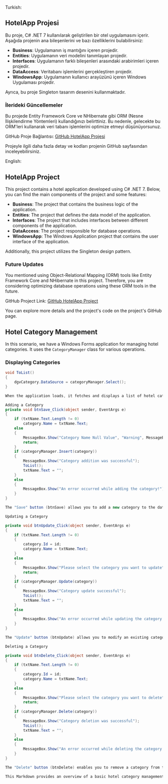 Turkish:
## HotelApp Projesi

Bu proje, C# .NET 7 kullanılarak geliştirilen bir otel uygulamasını içerir. Aşağıda projenin ana bileşenlerini ve bazı özelliklerini bulabilirsiniz:

- **Business**: Uygulamanın iş mantığını içeren projedir.
- **Entities**: Uygulamanın veri modelini tanımlayan projedir.
- **Interfaces**: Uygulamanın farklı bileşenleri arasındaki arabirimleri içeren projedir.
- **DataAccess**: Veritabanı işlemlerini gerçekleştiren projedir.
- **WindowsApp**: Uygulamanın kullanıcı arayüzünü içeren Windows Uygulaması projedir.

Ayrıca, bu proje Singleton tasarım desenini kullanmaktadır.

### İlerideki Güncellemeler

Bu projede Entity Framework Core ve NHibernate gibi ORM (Nesne İlişkilendirme Yöntemleri) kullandığınızı belirttiniz. Bu nedenle, gelecekte bu ORM'leri kullanarak veri tabanı işlemlerini optimize etmeyi düşünüyorsunuz.

GitHub Proje Bağlantısı: [GitHub HotelApp Projesi](https://github.com/nLabsGlobalTechnologgies/HotelApp)

Projeyle ilgili daha fazla detay ve kodları projenin GitHub sayfasından inceleyebilirsiniz.

English:
## HotelApp Project

This project contains a hotel application developed using C# .NET 7. Below, you can find the main components of the project and some features:

- **Business**: The project that contains the business logic of the application.
- **Entities**: The project that defines the data model of the application.
- **Interfaces**: The project that includes interfaces between different components of the application.
- **DataAccess**: The project responsible for database operations.
- **WindowsApp**: The Windows Application project that contains the user interface of the application.

Additionally, this project utilizes the Singleton design pattern.

### Future Updates

You mentioned using Object-Relational Mapping (ORM) tools like Entity Framework Core and NHibernate in this project. Therefore, you are considering optimizing database operations using these ORM tools in the future.

GitHub Project Link: [GitHub HotelApp Project](https://github.com/nLabsGlobalTechnologgies/HotelApp)

You can explore more details and the project's code on the project's GitHub page.

## Hotel Category Management

In this scenario, we have a Windows Forms application for managing hotel categories. It uses the `CategoryManager` class for various operations.

### Displaying Categories

```csharp
void ToList()
{
    dgvCategory.DataSource = categoryManager.Select();
}

When the application loads, it fetches and displays a list of hotel categories from the database using the Select method from the CategoryManager.

Adding a Category
private void btnSave_Click(object sender, EventArgs e)
{
    if (txtName.Text.Length != 0)
        category.Name = txtName.Text;
    else
    {
        MessageBox.Show("Category Name Null Value", "Warning", MessageBoxButtons.OK, MessageBoxIcon.Warning);
        return;
    }
    if (categoryManager.Insert(category))
    {
        MessageBox.Show("Category addition was successful");
        ToList();
        txtName.Text = "";
    }
    else
    {
        MessageBox.Show("An error occurred while adding the category!");
    }
}

The "Save" button (btnSave) allows you to add a new category to the database. It checks if the category name is not empty, creates a new Category object, and inserts it into the database using the Insert method from the CategoryManager.

Updating a Category

private void btnUpdate_Click(object sender, EventArgs e)
{
    if (txtName.Text.Length != 0)
    {
        category.Id = id;
        category.Name = txtName.Text;
    }
    else
    {
        MessageBox.Show("Please select the category you want to update", "Warning", MessageBoxButtons.OK, MessageBoxIcon.Warning);
        return;
    }
    if (categoryManager.Update(category))
    {
        MessageBox.Show("Category update successful");
        ToList();
        txtName.Text = "";
    }
    else
    {
        MessageBox.Show("An error occurred while updating the category!");
    }
}

The "Update" button (btnUpdate) allows you to modify an existing category. It checks if the category name is not empty, updates the selected category using the Update method from the CategoryManager, and refreshes the category list.

Deleting a Category

private void btnDelete_Click(object sender, EventArgs e)
{
    if (txtName.Text.Length != 0)
    {
        category.Id = id;
        category.Name = txtName.Text;
    }
    else
    {
        MessageBox.Show("Please select the category you want to delete", "Warning", MessageBoxButtons.OK, MessageBoxIcon.Warning);
        return;
    }
    if (categoryManager.Delete(category))
    {
        MessageBox.Show("Category deletion was successful");
        ToList();
        txtName.Text = "";
    }
    else
    {
        MessageBox.Show("An error occurred while deleting the category!");
    }
}

The "Delete" button (btnDelete) enables you to remove a category from the database. It verifies if the category name is not empty, deletes the selected category using the Delete method from the CategoryManager, and updates the category list.

This Markdown provides an overview of a basic hotel category management application with functionalities for adding, updating, and deleting categories.
